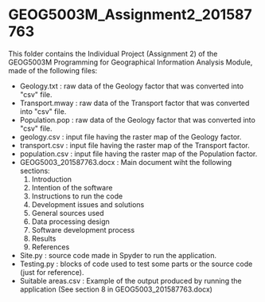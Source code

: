 # GEOG5003M_Assignment2_201587763

This folder contains the Individual Project (Assignment 2) of the GEOG5003M Programming for Geographical Information Analysis Module, made of the following files:

- Geology.txt :  raw data of the Geology factor that was converted into "csv" file.
- Transport.mway :  raw data of the Transport factor that was converted into "csv" file.
- Population.pop :  raw data of the Geology factor that was converted into "csv" file.
- geology.csv : input file having the raster map of the Geology factor.
- transport.csv : input file having the raster map of the Transport factor.
- population.csv : input file having the raster map of the Population factor.
- GEOG5003_201587763.docx : Main document wiht the following sections:
  1. Introduction
  2. Intention of the software
  3. Instructions to run the code
  4. Development issues and solutions
  5. General sources used
  6. Data processing design
  7. Software development process
  8. Results
  9. References
- Site.py : source code made in Spyder to run the application.
- Testing.py : blocks of code used to test some parts or the source code (just for reference).
- Suitable areas.csv : Example of the output produced by running the application (See section 8 in GEOG5003_201587763.docx)
